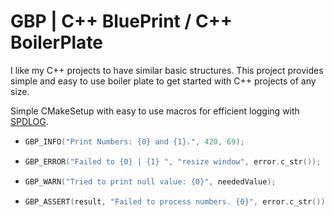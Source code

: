 # GBP | C++ BluePrint / C++ BoilerPlate

I like my C++ projects to have similar basic structures. This project provides simple and easy to use boiler plate to get started with C++ projects of any size.

Simple CMakeSetup with easy to use macros for efficient logging with [SPDLOG](https://github.com/gabime/spdlog).
 - ```cpp
   GBP_INFO("Print Numbers: {0} and {1}.", 420, 69);
   ```
 - ```CPP
   GBP_ERROR("Failed to {0} | {1} ", "resize window", error.c_str());
   ```
 - ```CPP
   GBP_WARN("Tried to print null value: {0}", neededValue);
   ```
 - ```CPP
   GBP_ASSERT(result, "Failed to process numbers. {0}", error.c_str());
   ```

